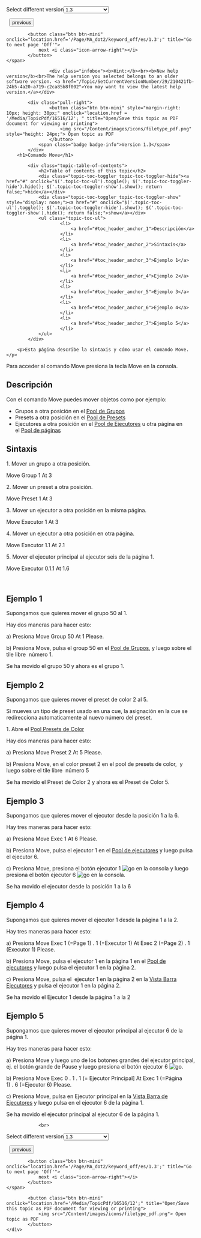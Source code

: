
<div class="topic-navigation">

<div class="pull-right">
	<span class="pull-left">


<div class="pull-left">
<form action="/Topic/SetCurrentVersionNumber" class="form-inline" id="frmTagSelector" method="post">	<span class="form-mini">
		<div class="input-prepend"><span class="add-on">Select different version</span><select autocomplete="off" id="versionNumberId" name="versionNumberId" onchange="$(this).closest('#frmTagSelector').submit();" style="width: 120px;"><option value="">- latest -</option>
<option value="3">1.1</option>
<option value="7">1.2</option>
<option selected="selected" value="12">1.3</option>
<option value="16">1.5</option>
<option value="29">1.9</option>
</select></div>
		<input data-val="true" data-val-number="The field Int32 must be a number." data-val-required="The Int32 field is required." id="ProductId" name="ProductId" type="hidden" value="7">
		<input id="CurrentGuid" name="CurrentGuid" type="hidden" value="210421fb-24b5-4a20-a719-c2ca85b8f002">
	</span>
</form></div>&nbsp;	</span>
	<span class="pull-right" style="white-space: nowrap;">
			<button class="btn btn-mini" onclick="location.href='/Page/MA_dot2/keyword_midinote/es/1.3'; " title="Go to previous page 'MidiNote'">
				<i class="icon-arrow-left"></i> previous
			</button>

			<button class="btn btn-mini" onclick="location.href='/Page/MA_dot2/keyword_off/es/1.3';" title="Go to next page 'Off'">
				next <i class="icon-arrow-right"></i> 
			</button>
	</span>
</div>
<div class="clear-fix" style="margin-bottom: 10px"></div>
</div>

					<div class="infobox"><b>Hint:</b><br><b>New help version</b><br>The help version you selected belongs to an older software version. <a href="/Topic/SetCurrentVersionNumber/29/210421fb-24b5-4a20-a719-c2ca85b8f002">You may want to view the latest help version.</a></div>

			<div class="pull-right">
					<button class="btn btn-mini" style="margin-right: 10px; height: 30px;" onclick="location.href = '/Media/TopicPdf/16516/12'; " title="Open/Save this topic as PDF document for viewing or printing">
						<img src="/Content/images/icons/filetype_pdf.png" style="height: 24px;"> Open topic as PDF
					</button>
				<span class="badge badge-info">Version 1.3</span>
			</div>
		<h1>Comando Move</h1>

			<div class="topic-table-of-contents">
				<h2>Table of contents of this topic</h2>
				<div class="topic-toc-toggler topic-toc-toggler-hide"><a href="#" onclick="$('.topic-toc-ul').toggle(); $('.topic-toc-toggler-hide').hide(); $('.topic-toc-toggler-show').show(); return false;">hide</a></div>
				<div class="topic-toc-toggler topic-toc-toggler-show" style="display: none;"><a href="#" onclick="$('.topic-toc-ul').toggle(); $('.topic-toc-toggler-hide').show(); $('.topic-toc-toggler-show').hide(); return false;">show</a></div>
				<ul class="topic-toc-ul">
						<li>
							<a href="#toc_header_anchor_1">Descripción</a>
						</li>
						<li>
							<a href="#toc_header_anchor_2">Sintaxis</a>
						</li>
						<li>
							<a href="#toc_header_anchor_3">Ejemplo 1</a>
						</li>
						<li>
							<a href="#toc_header_anchor_4">Ejemplo 2</a>
						</li>
						<li>
							<a href="#toc_header_anchor_5">Ejemplo 3</a>
						</li>
						<li>
							<a href="#toc_header_anchor_6">Ejemplo 4</a>
						</li>
						<li>
							<a href="#toc_header_anchor_7">Ejemplo 5</a>
						</li>
				</ul>
			</div>

		<p>Esta página describe la sintaxis y cómo usar el comando Move.</p>

<p>Para acceder al comando Move presiona la tecla&nbsp;<span class="hardkey">Move</span>&nbsp;en la consola.</p>

<a name="toc_header_anchor_1" id="toc_header_anchor_1" class="topic-toc-item"></a><h2>Descripción</h2>

<p>Con el comando Move puedes mover objetos como por ejemplo:</p>

<ul>
	<li>Grupos a otra posición en el <a href="/Topic/a28e845d-664a-4bff-8f81-d6039857b1de">Pool de Grupos</a></li>
	<li>Presets a otra posición en el <a href="/Topic/c3fb198e-9577-4dae-981c-601829997529">Pool de Presets</a></li>
	<li>Ejecutores a otra posición en el <a href="/Topic/c1cec312-0cbe-4824-aa2a-1b23a81f9d9f">Pool de Ejecutores</a>&nbsp;u otra página en el&nbsp;<a href="/Topic/5525b66b-92c6-4e03-b351-3976dc15cb5b">Pool de páginas</a></li>
</ul>

<a name="toc_header_anchor_2" id="toc_header_anchor_2" class="topic-toc-item"></a><h2>Sintaxis</h2>

<p>1. Mover un grupo a otra posición.</p>

<div class="cl_input">Move Group 1 At 3</div>

<p>2. Mover un preset a otra posición.</p>

<div class="cl_input">Move Preset 1 At 3</div>

<p>3. Mover un ejecutor a otra posición en la misma página.</p>

<div class="cl_input">Move Executor 1 At 3</div>

<p>4. Mover un ejecutor a otra posición en otra página.</p>

<div class="cl_input">Move Executor 1.1 At 2.1</div>

<p>5. Mover el ejecutor principal al ejecutor seis de la página 1.</p>

<div class="cl_input">Move Executor 0.1.1 At 1.6</div>

<p>&nbsp;</p>

<a name="toc_header_anchor_3" id="toc_header_anchor_3" class="topic-toc-item"></a><h2>Ejemplo 1</h2>

<p>Supongamos que quieres mover el grupo 50 al 1.</p>

<p>Hay dos maneras para hacer esto:</p>

<p>a) Presiona&nbsp;<span class="hardkey">Move</span> <span class="hardkey">Group</span> <span class="hardkey">50</span> <span class="hardkey">At</span> <span class="hardkey">1</span> <span class="hardkey">Please</span>.</p>

<p>b) Presiona&nbsp;<span class="hardkey">Move</span>, pulsa el&nbsp;<span class="softkey">group 50</span>&nbsp;en el&nbsp;<a href="/Topic/a28e845d-664a-4bff-8f81-d6039857b1de">Pool de Grupos</a>, y luego sobre el tile libre&nbsp;<span class="softkey">&nbsp;número 1</span>.</p>

<p>Se ha movido el grupo 50 y ahora es el grupo 1.</p>

<a name="toc_header_anchor_4" id="toc_header_anchor_4" class="topic-toc-item"></a><h2>Ejemplo 2</h2>

<p>Supongamos que quieres mover el preset de color 2 al 5.</p>

<div class="tip">Si mueves un tipo de preset usado en una cue, la asignación en la cue se redirecciona automaticamente al nuevo número del preset.</div>

<p>1. Abre el&nbsp;<a href="/Topic/c3fb198e-9577-4dae-981c-601829997529">Pool Presets de Color</a></p>

<p>Hay dos maneras para hacer esto:</p>

<p>a) Presiona&nbsp;<span class="hardkey">Move</span> <span class="hardkey">Preset</span> <span class="hardkey">2</span> <span class="hardkey">At</span> <span class="hardkey">5</span> <span class="hardkey">Please</span>.</p>

<p>b) Presiona&nbsp;<span class="hardkey">Move</span>, en el color&nbsp;<span class="softkey">preset 2</span>&nbsp;en el pool de presets de color, &nbsp;y luego sobre el tile libre&nbsp;<span class="softkey">&nbsp;número 5</span></p>

<p>Se ha movido el Preset de Color 2 y ahora es el Preset de Color 5.</p>

<a name="toc_header_anchor_5" id="toc_header_anchor_5" class="topic-toc-item"></a><h2>Ejemplo 3</h2>

<p>Supongamos que quieres mover el ejecutor desde la posición 1 a la 6.</p>

<p>Hay tres maneras para hacer esto:</p>

<p>a) Presiona&nbsp;<span class="hardkey">Move</span> <span class="hardkey">Exec</span> <span class="hardkey">1</span> <span class="hardkey">At</span> <span class="hardkey">6</span> <span class="hardkey">Please</span>.</p>

<p>b) Presiona&nbsp;<span class="hardkey">Move</span>, pulsa el&nbsp;<span class="softkey">ejecutor 1</span>&nbsp;en el <a href="/Topic/c1cec312-0cbe-4824-aa2a-1b23a81f9d9f">Pool de ejecutores</a>&nbsp;y luego pulsa el&nbsp;<span class="softkey">ejecutor 6</span>.</p>

<p>c) Presiona&nbsp;<span class="hardkey">Move</span>, presiona el botón ejecutor 1 <span class="hardkey"><img alt="go" src="/Media/Mlg/go_1.png"></span>&nbsp;en la consola y luego presiona el botón ejecutor 6&nbsp;<span class="hardkey"><img alt="go" src="/Media/Mlg/go_1.png"></span>&nbsp;en la consola.</p>

<p>Se ha movido el ejecutor desde la posición 1 a la 6</p>

<a name="toc_header_anchor_6" id="toc_header_anchor_6" class="topic-toc-item"></a><h2>Ejemplo 4</h2>

<p>Supongamos que quieres mover el ejecutor 1 desde la página 1 a la 2.</p>

<p>Hay tres maneras para hacer esto:</p>

<p>a) Presiona&nbsp;<span class="hardkey">Move</span> <span class="hardkey">Exec</span> <span class="hardkey">1</span> (=Page 1) <span class="hardkey">.</span> <span class="hardkey">1</span> (=Executor 1) <span class="hardkey">At</span> <span class="hardkey">Exec</span> <span class="hardkey">2</span> (=Page 2) <span class="hardkey">.</span> <span class="hardkey">1</span> (Executor 1) <span class="hardkey">Please</span>.</p>

<p>b) Presiona&nbsp;<span class="hardkey">Move</span>, pulsa el&nbsp;<span class="softkey">ejecutor 1</span>&nbsp;en la página 1 en el&nbsp;<a href="/Topic/c1cec312-0cbe-4824-aa2a-1b23a81f9d9f">Pool de ejecutores</a>&nbsp;y luego pulsa el&nbsp;<span class="softkey">ejecutor 1</span>&nbsp;en la página 2.</p>

<p>c) Presiona&nbsp;<span class="hardkey">Move</span>, pulsa el &nbsp;<span class="softkey">ejecutor 1</span>&nbsp;en la página 2 en la&nbsp;<a href="/Topic/af87cdc8-b54b-41ee-b614-26065230c7ec">Vista Barra Ejecutores</a>&nbsp;y pulsa el&nbsp;<span class="softkey">ejecutor 1</span>&nbsp;en la página 2.</p>

<p>Se ha movido el Ejecutor 1 desde la página 1 a la 2</p>

<a name="toc_header_anchor_7" id="toc_header_anchor_7" class="topic-toc-item"></a><h2>Ejemplo 5</h2>

<p>Supongamos que quieres mover el ejecutor principal al ejecutor 6 de la página 1.</p>

<p>Hay tres maneras para hacer esto:</p>

<p>a) Presiona&nbsp;<span class="hardkey">Move</span>&nbsp;y luego uno de los botones grandes del ejecutor principal, ej. el botón grande de Pause y luego presiona el botón ejecutor 6&nbsp;<span class="hardkey"><img alt="go" src="/Media/Mlg/go_1.png"></span>.</p>

<p>b) Presiona&nbsp;<span class="hardkey">Move</span>&nbsp;<span class="hardkey">Exec</span>&nbsp;<span class="hardkey">0</span>&nbsp;<span class="hardkey">.</span>&nbsp;<span class="hardkey">1</span>&nbsp;<span class="hardkey">.</span>&nbsp;<span class="hardkey">1</span>&nbsp;(= Ejecutor Principal]&nbsp;<span class="hardkey">At</span>&nbsp;<span class="hardkey">Exec</span>&nbsp;<span class="hardkey">1</span>&nbsp;(=Página 1)&nbsp;<span class="hardkey">.</span>&nbsp;<span class="hardkey">6</span>&nbsp;(=Ejecutor 6)&nbsp;<span class="hardkey">Please</span>.</p>

<p>c) Presiona&nbsp;<span class="hardkey">Move</span>, pulsa en&nbsp;<span class="softkey">Ejecutor principal</span>&nbsp;en la&nbsp;<a href="/Topic/d8ca000e-cf13-448d-ac3e-129272e731d8">Vista Barra de Ejecutores</a>&nbsp;y luego pulsa en el ejecutor 6 de la página 1.</p>

<p>Se ha movido el ejecutor principal al ejecutor 6 de la página 1.</p>


				<br>
<div class="topic-navigation">

<div class="pull-right">
	<span class="pull-left">


<div class="pull-left">
<form action="/Topic/SetCurrentVersionNumber" class="form-inline" id="frmTagSelector" method="post">	<span class="form-mini">
		<div class="input-prepend"><span class="add-on">Select different version</span><select autocomplete="off" id="versionNumberId" name="versionNumberId" onchange="$(this).closest('#frmTagSelector').submit();" style="width: 120px;"><option value="">- latest -</option>
<option value="3">1.1</option>
<option value="7">1.2</option>
<option selected="selected" value="12">1.3</option>
<option value="16">1.5</option>
<option value="29">1.9</option>
</select></div>
		<input data-val="true" data-val-number="The field Int32 must be a number." data-val-required="The Int32 field is required." id="ProductId" name="ProductId" type="hidden" value="7">
		<input id="CurrentGuid" name="CurrentGuid" type="hidden" value="210421fb-24b5-4a20-a719-c2ca85b8f002">
	</span>
</form></div>&nbsp;	</span>
	<span class="pull-right" style="white-space: nowrap;">
			<button class="btn btn-mini" onclick="location.href='/Page/MA_dot2/keyword_midinote/es/1.3'; " title="Go to previous page 'MidiNote'">
				<i class="icon-arrow-left"></i> previous
			</button>

			<button class="btn btn-mini" onclick="location.href='/Page/MA_dot2/keyword_off/es/1.3';" title="Go to next page 'Off'">
				next <i class="icon-arrow-right"></i> 
			</button>
	</span>
</div>
	<div class="clear-fix"></div>
	<div class="pull-right">
	
			<button class="btn btn-mini" onclick="location.href='/Media/TopicPdf/16516/12';" title="Open/Save this topic as PDF document for viewing or printing">
				<img src="/Content/images/icons/filetype_pdf.png"> Open topic as PDF
			</button>
	</div>
<div class="clear-fix" style="margin-bottom: 10px"></div>
</div>

	